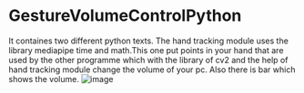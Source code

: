 # GestureVolumeControlPython
It containes two different python texts. The hand tracking module uses the library mediapipe time and math.This one put points in your hand that are used by the other programme which with the library of cv2 and the help of hand tracking module change the volume of your pc. Also there is bar which shows the volume.
![image](https://github.com/user-attachments/assets/75510fd4-a512-44f3-b049-09d23c704493)
